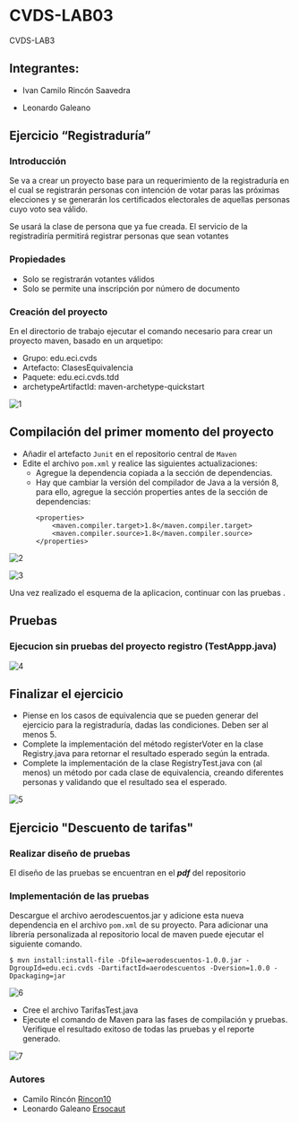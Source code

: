 # CVDS-LAB03
CVDS-LAB3

## Integrantes:

- Ivan Camilo Rincón Saavedra
 
- Leonardo Galeano

## Ejercicio “Registraduría” 

### Introducción

Se va a crear un proyecto base para un requerimiento de la registraduría en el cual se registrarán personas con intención de votar paras las próximas elecciones y se generarán los certificados electorales de aquellas personas cuyo voto sea válido.

Se usará la clase de persona que ya fue creada. El servicio de la registradiría permitirá registrar personas que sean votantes

### Propiedades
* Solo se registrarán votantes válidos
* Solo se permite una inscripción por número de documento

### Creación del proyecto
En el directorio de trabajo ejecutar el comando necesario para crear un proyecto maven, basado en un arquetipo:
* Grupo: edu.eci.cvds
* Artefacto: ClasesEquivalencia
* Paquete: edu.eci.cvds.tdd
* archetypeArtifactId: maven-archetype-quickstart



![1](https://github.com/Rincon10/CVDS-LAB3/blob/master/resources/CreacionProyecto.png)

## Compilación del primer momento del proyecto
* Añadir el artefacto ```Junit``` en el repositorio central de ```Maven```
* Edite el archivo ```pom.xml``` y realice las siguientes actualizaciones:
  * Agregue la dependencia copiada a la sección de dependencias.
  * Hay que cambiar la versión del compilador de Java a la versión 8, para ello, agregue la sección properties antes de la sección de dependencias:
    ```
    <properties>
        <maven.compiler.target>1.8</maven.compiler.target>
        <maven.compiler.source>1.8</maven.compiler.source>
    </properties>
    ```
![2](https://github.com/Rincon10/CVDS-LAB3/blob/master/resources/Compile1.png)

![3](https://github.com/Rincon10/CVDS-LAB3/blob/master/resources/Compile2.png)

Una vez realizado el esquema de la aplicacion, continuar con las pruebas .
## Pruebas 
### Ejecucion sin pruebas del proyecto registro (TestAppp.java)

![4](https://github.com/Rincon10/CVDS-LAB3/blob/master/resources/Tests.png)
## Finalizar el ejercicio
* Piense en los casos de equivalencia que se pueden generar del ejercicio para la registraduría, dadas las condiciones. Deben ser al menos 5.
* Complete la implementación del método registerVoter en la clase Registry.java para retornar el resultado esperado según la entrada.
* Complete la implementación de la clase RegistryTest.java con (al menos) un método por cada clase de equivalencia, creando diferentes personas y validando que el resultado sea el esperado.

![5](https://github.com/Rincon10/CVDS-LAB3/blob/master/resources/RegistryTest.jpg)
## Ejercicio "Descuento de tarifas"
### Realizar diseño de pruebas
El diseño de las pruebas se encuentran en el ***pdf*** del repositorio

### Implementación de las pruebas 
Descargue el archivo aerodescuentos.jar y adicione esta nueva dependencia en el archivo ```pom.xml``` de su proyecto.
Para adicionar una librería personalizada al repositorio local de maven puede ejecutar el siguiente comando.
```
$ mvn install:install-file -Dfile=aerodescuentos-1.0.0.jar -DgroupId=edu.eci.cvds -DartifactId=aerodescuentos -Dversion=1.0.0 -Dpackaging=jar
```

![6](https://github.com/Rincon10/CVDS-LAB3/blob/master/resources/installingJar.jpg)

* Cree el archivo TarifasTest.java
* Ejecute el comando de Maven para las fases de compilación y pruebas. Verifique el resultado exitoso de todas las pruebas y el reporte generado. 

![7](https://github.com/Rincon10/CVDS-LAB3/blob/master/resources/TarifasTest.png)

### __Autores__

* Camilo Rincón [Rincon10](https://github.com/Rincon10)
* Leonardo Galeano [Ersocaut](https://github.com/Ersocaut)
